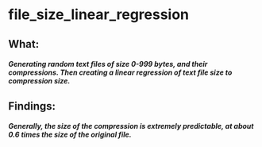 # file_size_linear_regression

## What:
##### Generating random text files of size 0-999 bytes, and their compressions. Then creating a linear regression of text file size to compression size.
## Findings:
##### Generally, the size of the compression is extremely predictable, at about 0.6 times the size of the original file.